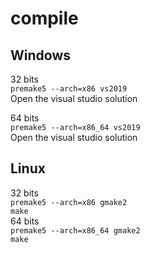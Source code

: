 # compile
## Windows
32 bits\
`premake5 --arch=x86 vs2019`\
Open the visual studio solution

64 bits\
`premake5 --arch=x86_64 vs2019`\
Open the visual studio solution

## Linux
32 bits\
`premake5 --arch=x86 gmake2`\
`make`\
64 bits\
`premake5 --arch=x86_64 gmake2`\
`make`
